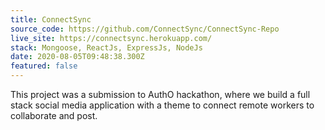 ```yaml
---
title: ConnectSync
source_code: https://github.com/ConnectSync/ConnectSync-Repo
live_site: https://connectsync.herokuapp.com/
stack: Mongoose, ReactJs, ExpressJs, NodeJs
date: 2020-08-05T09:48:38.300Z
featured: false
---
```

This project was a submission to AuthO hackathon, where we build a full stack social media application with a theme to connect remote workers to collaborate and post.